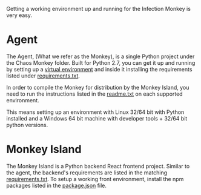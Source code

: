 Getting a working environment up and running for the Infection Monkey is very easy.


# Agent 
The Agent, (What we refer as the Monkey), is a single Python project under the Chaos Monkey folder. Built for Python 2.7, you can get it up and running by setting up a [virtual environment](http://docs.python-guide.org/en/latest/dev/virtualenvs/) and inside it installing the requirements listed under [requirements.txt](https://github.com/guardicore/monkey/blob/master/chaos_monkey/requirements.txt).

In order to compile the Monkey for distribution by the Monkey Island, you need to run the instructions listed in the [readme.txt](https://github.com/guardicore/monkey/blob/master/chaos_monkey/readme.txt) on each supported environment. 

This means setting up an environment with Linux 32/64 bit with Python installed and a Windows 64 bit machine with developer tools + 32/64 bit python versions.

# Monkey Island
The Monkey Island is a Python backend React frontend project. Similar to the agent, the backend's requirements are listed in the matching [requirements.txt](https://github.com/guardicore/monkey/blob/master/monkey_island/requirements.txt). To setup a working front environment, install the npm packages listed in the [package.json](https://github.com/guardicore/monkey/blob/master/monkey_island/cc/ui/package.json) file. 